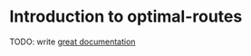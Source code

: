 # Introduction to optimal-routes

TODO: write [great documentation](http://jacobian.org/writing/what-to-write/)
